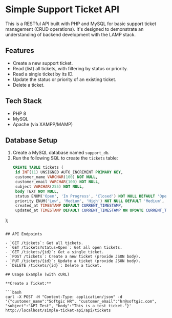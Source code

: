 # Simple Support Ticket API

This is a RESTful API built with PHP and MySQL for basic support ticket management (CRUD operations). It's designed to demonstrate an understanding of backend development with the LAMP stack.

## Features
- Create a new support ticket.
- Read (list) all tickets, with filtering by status or priority.
- Read a single ticket by its ID.
- Update the status or priority of an existing ticket.
- Delete a ticket.

## Tech Stack
- PHP 8
- MySQL
- Apache (via XAMPP/MAMP)

## Database Setup
1. Create a MySQL database named `support_db`.
2. Run the following SQL to create the `tickets` table:
   ```sql
   CREATE TABLE tickets (
    id INT(11) UNSIGNED AUTO_INCREMENT PRIMARY KEY,
    customer_name VARCHAR(100) NOT NULL,
    customer_email VARCHAR(100) NOT NULL,
    subject VARCHAR(255) NOT NULL,
    body TEXT NOT NULL,
    status ENUM('Open', 'In Progress', 'Closed') NOT NULL DEFAULT 'Open',
    priority ENUM('Low', 'Medium', 'High') NOT NULL DEFAULT 'Medium',
    created_at TIMESTAMP DEFAULT CURRENT_TIMESTAMP,
    updated_at TIMESTAMP DEFAULT CURRENT_TIMESTAMP ON UPDATE CURRENT_TIMESTAMP
);

   ```

## API Endpoints

- `GET /tickets`: Get all tickets.
- `GET /tickets?status=Open`: Get all open tickets.
- `GET /tickets/{id}`: Get a single ticket.
- `POST /tickets`: Create a new ticket (provide JSON body).
- `PUT /tickets/{id}`: Update a ticket (provide JSON body).
- `DELETE /tickets/{id}`: Delete a ticket.

## Usage Example (with cURL)

**Create a Ticket:**

```bash
curl -X POST -H "Content-Type: application/json" -d '{"customer_name":"Softgic HR", "customer_email":"hr@softgic.com", "subject":"API Test", "body":"This is a test ticket."}' http://localhost/simple-ticket-api/api/tickets

```